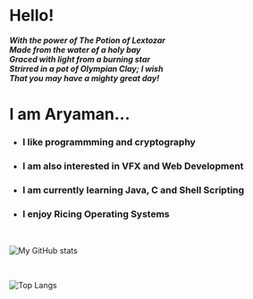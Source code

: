 <h1>Hello!</h1>                                                  
<b><i>With the power of The Potion of Lextozar</i><br>       
<i>Made from the water of a holy bay</i><br>                
<i>Graced with light from a burning star</i><br>
<i>Strirred in a pot of Olympian Clay; I wish</i><br>
<i>That you may have a mighty great day!</i><br></b>      

<h1>I am Aryaman...</h1>
<ul style='circle'>
<li><h3>I like programmming and cryptography</h3></li>
<li><h3>I am also interested in VFX and Web Development</h3></li>
<li><h3>I am currently learning Java, C and Shell Scripting</h3></li>
<li><h3>I enjoy Ricing Operating Systems</h3></li>
</ul> 

<br>

![My GitHub stats](https://github-readme-stats.vercel.app/api?username=A26-Projects&show_icons=true&theme=radical&bg_color=1e1e2e&text_color=cdd6f4&icon_color=cba6f7&title_color=94e2d5)

<br>

![Top Langs](https://github-readme-stats.vercel.app/api/top-langs/?username=A26-Projects&layout=compact&show_icons=true&theme=radical&bg_color=1e1e2e&text_color=cdd6f4&icon_color=cba6f7&title_color=94e2d5)
